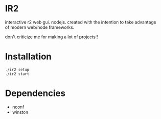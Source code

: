 IR2
===

interactive r2 web gui. nodejs. created with the intention to take advantage of modern web/node frameworks.

don't criticize me for making a lot of projects!!

Installation
===
```
./ir2 setup
./ir2 start
```

Dependencies
===

* nconf
* winston

